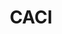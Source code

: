 ---
title: 'CACI'
description: 'Treat yourself to a Gel Manicure with our Nail Therapist for a long lasting, high gloss finish.'
img: 'https://picsum.photos/id/237/200/300'
---